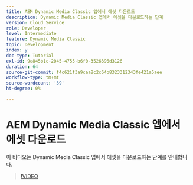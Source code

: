```yaml
---
title: AEM Dynamic Media Classic 앱에서 에셋 다운로드
description: Dynamic Media Classic 앱에서 에셋을 다운로드하는 단계
version: Cloud Service
role: Developer
level: Intermediate
feature: Dynamic Media Classic
topic: Development
index: y
doc-type: Tutorial
exl-id: 9e845b1c-2045-4755-b6f0-3526396d3126
duration: 64
source-git-commit: f4c621f3a9caa8c2c64b8323312343fe421a5aee
workflow-type: tm+mt
source-wordcount: '39'
ht-degree: 0%

---
```


# AEM Dynamic Media Classic 앱에서 에셋 다운로드

이 비디오는 Dynamic Media Classic 앱에서 에셋을 다운로드하는 단계를 안내합니다.

>[!VIDEO](https://video.tv.adobe.com/v/335458?quality=12&learn=on)
